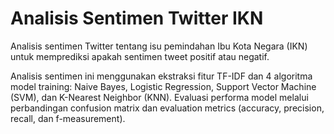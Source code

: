 # Analisis Sentimen Twitter IKN
Analisis sentimen Twitter tentang isu pemindahan Ibu Kota Negara (IKN) untuk memprediksi apakah sentimen tweet positif atau negatif. 

Analisis sentimen ini menggunakan ekstraksi fitur TF-IDF dan 4 algoritma model training: Naive Bayes, Logistic Regression, Support Vector Machine (SVM), dan K-Nearest Neighbor (KNN). Evaluasi performa model melalui perbandingan confusion matrix dan evaluation metrics (accuracy, precision, recall, dan f-measurement).
